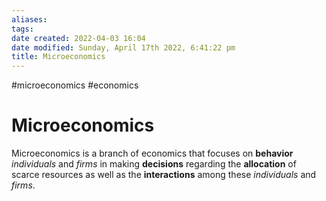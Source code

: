 ```yaml
---
aliases: 
tags: 
date created: 2022-04-03 16:04
date modified: Sunday, April 17th 2022, 6:41:22 pm
title: Microeconomics
---
```


#microeconomics #economics
# Microeconomics

Microeconomics is a branch of economics that focuses on **behavior** _individuals_ and _firms_ in making **decisions** regarding the **allocation** of scarce resources as well as the **interactions** among these _individuals_ and _firms_.
